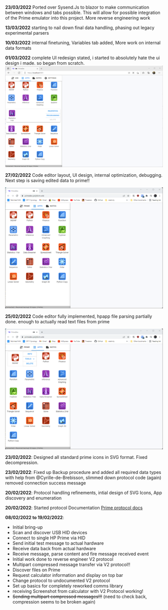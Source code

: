 **23/03/2022** 
Ported over Sysend.Js to blazor to make communication between windows and tabs possible.
This will allow for possible integration of the Prime emulator into this project.
More reverse engineering work

**13/03/2022** 
starting to nail down final data handling, phasing out legacy experimental parsers

**10/03/2022**
internal finetuning, Variables tab added, More work on internal data formats

**01/03/2022** 
complete UI redesign stated, i started to absolutely hate the ui design i made. so began from scratch.
![newui](https://github.com/BeatSkip/PrimeDev/blob/master/img/rework_ui.png?raw=true)

**27/02/2022** 
Code editor layout, UI design, internal optimization, debugging. Next step is saving edited data to prime!!

![ide](https://github.com/BeatSkip/PrimeDev/blob/master/img/screenshot_ide1.png?raw=true)

**25/02/2022**
Code editor fully implemented, hpapp file parsing partially done. enough to actually read text files from prime

![ide expanded](https://github.com/BeatSkip/PrimeDev/blob/master/img/screenshot_ide2.png?raw=true)


**23/02/2022**: Designed all standard prime icons in SVG format. Fixed decompression.

**23/02/2022**: Fixed up Backup procedure and added all required data types with help from @Cyrille-de-Brebisson, slimmed down protocol code (again) removed connection success message

**20/02/2022**:  Protocol handling refinements, intial design of SVG Icons, App discovery and enumeration

**20/02/2022**: Started protocol Documentation [Prime protocol docs](https://github.com/BeatSkip/PrimeDev/wiki/HP-Prime---USB-HID-Packetizing-protocol)


  
**08/02/2022 to 19/02/2022**:
- Initial bring-up
- Scan and discover USB HID devices
- Connect to single HP Prime via HID
- Send initial test message to actual hardware
- Receive data back from actual hardware
- Receive message, parse content and fire message received event
- Initial work done to reverse engineer V2 protocol
- Multipart compressed message transfer via V2 protocol!!
- Discover files on Prime
- Request calculator information and display on top bar
- Change protocol to undocumented V2 protocol
- Set up basics for completely reworked comms library
- receiving Screenshot from calculator with V2 Protocol working!
- ~~Sending multipart compressed messages!!!~~ (need to check back, compression seems to be broken again)
